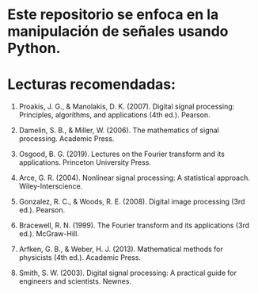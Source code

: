 # Este repositorio se enfoca en la manipulación de señales usando Python. 

# Lecturas recomendadas:

1) Proakis, J. G., & Manolakis, D. K. (2007). Digital signal processing: Principles, algorithms, and applications (4th ed.). Pearson.

2) Damelin, S. B., & Miller, W. (2006). The mathematics of signal processing. Academic Press.

3) Osgood, B. G. (2019). Lectures on the Fourier transform and its applications. Princeton University Press.

4) Arce, G. R. (2004). Nonlinear signal processing: A statistical approach. Wiley-Interscience.

5) Gonzalez, R. C., & Woods, R. E. (2008). Digital image processing (3rd ed.). Pearson.

6)  Bracewell, R. N. (1999). The Fourier transform and its applications (3rd ed.). McGraw-Hill.

7) Arfken, G. B., & Weber, H. J. (2013). Mathematical methods for physicists (4th ed.). Academic Press.

8) Smith, S. W. (2003). Digital signal processing: A practical guide for engineers and scientists. Newnes.
